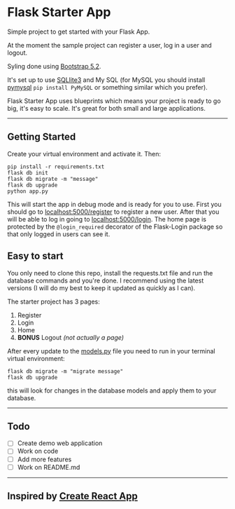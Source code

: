# Flask Starter App

Simple project to get started with your Flask App.

At the moment the sample project can register a user, log in a user and logout.

Syling done using [Bootstrap 5.2](https://getbootstrap.com/).

It's set up to use [SQLlite3](https://www.sqlite.org) and My SQL (for MySQL you should
install [pymysql](https://pypi.org/project/PyMySQL/) `pip install PyMySQL`
or something similar which you prefer).

Flask Starter App uses blueprints which means your project is ready to go big, it's easy to scale. It's great for both
small and large applications.

---

## Getting Started

Create your virtual environment and activate it. Then:

```
pip install -r requirements.txt
flask db init
flask db migrate -m "message"
flask db upgrade
python app.py
```

This will start the app in debug mode and is ready for you to use. First you should go
to [localhost:5000/register](http://localhost:5000/register) to register a new user. After that you will be able to log in
going to [localhost:5000/login](http://localhost:5000/login). The home page is protected by the ```@login_required``` decorator
of the Flask-Login package so that only logged in users can see it.

## Easy to start

You only need to clone this repo, install the requests.txt file and run the database commands and you're done. I
recommend using the latest versions (I will do my best to keep it updated as quickly as I can).

The starter project has 3 pages:

1. Register
2. Login
3. Home
4. **BONUS** Logout *(not actually a page)*

After every update to the [models.py](https://github.com/Gl0deanR/flask-starter-app/blob/main/flaskstarterapp/models.py) 
file you need to run in your terminal virtual environment:
```
flask db migrate -m "migrate message"
flask db upgrade
```
this will look for changes in the database models and apply them to your database.

---

## Todo

- [ ] Create demo web application
- [ ] Work on code
- [ ] Add more features
- [ ] Work on README.md

---

## Inspired by [Create React App](https://github.com/facebook/create-react-app)
